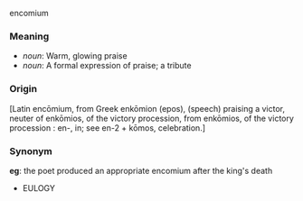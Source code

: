 encomium
### Meaning
+ _noun_: Warm, glowing praise
+ _noun_: A formal expression of praise; a tribute

### Origin

[Latin encōmium, from Greek enkōmion (epos), (speech) praising a victor, neuter of enkōmios, of the victory procession, from enkōmios, of the victory procession : en-, in; see en-2 + kōmos, celebration.]

### Synonym

__eg__: the poet produced an appropriate encomium after the king's death

+ EULOGY


